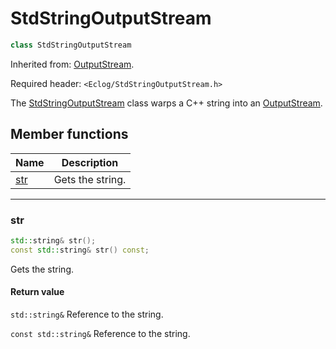 # StdStringOutputStream

```c++
class StdStringOutputStream
```

Inherited from: [OutputStream](OutputStream.md).

Required header: `<Eclog/StdStringOutputStream.h>`

The [StdStringOutputStream](StdStringOutputStream.md) class warps a C++ string into an [OutputStream](OutputStream.md).

## Member functions

| Name | Description |
| ---- | ---- |
| [str](#str) | Gets the string. |

* * *

### str

```c++
std::string& str();
const std::string& str() const;
```

Gets the string.

#### Return value

`std::string&` Reference to the string.

`const std::string&` Reference to the string.

